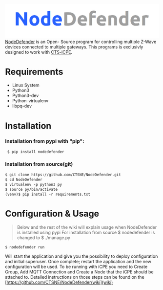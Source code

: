 [<img src="logo.png">](https://www.nodedefender.com/)
[NodeDefender](https://www.nodedefender.com) is an Open- Source program for controlling multiple Z-Wave devices connected to multiple gateways.
This programs is exclusivly designed to work with [CTS-iCPE](http://cts-icpe.com). 

# Requirements

- Linux System
- Python3
- Python3-dev
- Python-virtualenv
- libpq-dev

# Installation

### Installation from pypi with "pip":
```
 $ pip install nodedefender
```
### Installation from source(git)
```
$ git clone https://github.com/CTSNE/NodeDefender.git
$ cd NodeDefender
$ virtualenv -p python3 py
$ source py/bin/activate
(venv)$ pip install -r requirements.txt
```
# Configuration & Usage

> Below and the rest of the wiki will explain usage when NodeDefender is installed using pypi
> For installation from source $ nodedefender is changed to $ ./manage.py

```
$ nodedefender run
```
Will start the application and give you the possibility to deploy configuration and initial superuser.
Once complete; restart the application and the new configuration will be used.
To be running with iCPE you need to Create Group, Add MQTT Connection and Create a Node that the iCPE should be attached to.
Detailed instructions on those steps can be found on the [https://github.com/CTSNE/NodeDefender/wiki](wiki)
